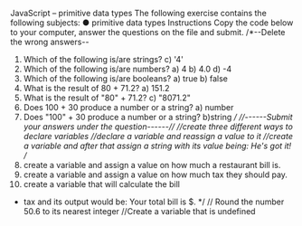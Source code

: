 JavaScript – primitive data types
The following exercise contains the following subjects:
● primitive data types
Instructions
Copy the code below to your computer, answer the
questions on the file and submit.
/\*--Delete the wrong answers--

1. Which of the following is/are strings?
   c) '4'
2. Which of the following is/are numbers?
   a) 4
   b) 4.0
   d) -4
3. Which of the following is/are booleans?
   a) true
   b) false
4. What is the result of 80 + 71.2?
   a) 151.2
5. What is the result of "80" + 71.2?
   c) "8071.2"
6. Does 100 + 30 produce a number or a string?
   a) number
7. Does "100" + 30 produce a number or a string?
   b)string
   _/
   //------Submit your answers under the
   question------//
   //create three different ways to declare variables
   //declare a variable and reassign a value to it
   //create a variable and after that assign a string
   with its value being: He's got it!
   /_
8. create a variable and assign a value on how
   much a restaurant bill is.
9. create a variable and assign a value on how
   much tax they should pay.
10. create a variable that will calculate the bill

- tax and its output would be: Your total bill is
  <total bill> $.
  \*/
  // Round the number 50.6 to its nearest integer
  //Create a variable that is undefined
